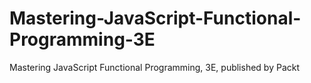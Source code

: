 # Mastering-JavaScript-Functional-Programming-3E
Mastering JavaScript Functional Programming, 3E, published by Packt
